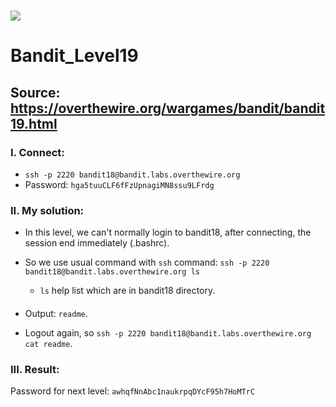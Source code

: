 # ![](https://overthewire.org/img/domokitten.png)

# Bandit_Level19

## Source: <https://overthewire.org/wargames/bandit/bandit19.html>

###

### I. Connect:
- `ssh -p 2220 bandit18@bandit.labs.overthewire.org` 
- Password: `hga5tuuCLF6fFzUpnagiMN8ssu9LFrdg`
###
### II. My solution:
- In this level, we can't normally login to bandit18, after connecting, the session end immediately (.bashrc).

- So we use usual command with `ssh` command: `ssh -p 2220 bandit18@bandit.labs.overthewire.org ls`
  - `ls` help list which are in bandit18 directory.
####
- Output: `readme`.

- Logout again, so `ssh -p 2220 bandit18@bandit.labs.overthewire.org cat readme`.
###
### III. Result:
Password for next level: `awhqfNnAbc1naukrpqDYcF95h7HoMTrC`